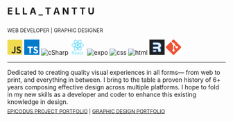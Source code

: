 ## E L L A \_ T A N T T U

<sub>WEB DEVELOPER | GRAPHIC DESIGNER</sub>
<br/>

<p>
<img src="https://raw.githubusercontent.com/devicons/devicon/master/icons/javascript/javascript-original.svg" alt="javascript" width="35" height="35" />
 <img src="./typescript.png" alt="typescript" width="35" height="35" />
 <img src="https://seeklogo.com/images/C/c-sharp-c-logo-02F17714BA-seeklogo.com.png" alt="cSharp" width="35" height="35" />
<img src="https://raw.githubusercontent.com/devicons/devicon/master/icons/react/react-original-wordmark.svg" alt="react" width="35" height="35" />
 <img src="https://decodenatura.com/static/08c5c12e5827e66576c742cd05aa8d28/bc59e/expo-logo-black.png" alt="expo" width="35" height="35" />
 <img src="https://armortechs.com/upload/image/blog/css-variables-css-3-logo.png" alt="css" width="35" height="35" />
 <img src="https://www.offidocs.com/images/logohtmlhtml5.jpg" alt="html" width="35" height="35" />
 <img src="./remixLogo.png" alt="remix" width="35" height="35" />
 <img src="./git.png" alt="git" width="35" height="35" />
</p>

---

Dedicated to creating quality visual experiences in all forms—
from web to print, and everything in between. I bring to the
table a proven history of 6+ years composing effective design across
multiple platforms. I hope to fold in my new skills as a developer and coder to enhance this existing knowledge in design.
<br/>
<sub>[EPICODUS PROJECT PORTFOLIO](https://ellajtanttu.github.io/epicodus-portfolio/) | [GRAPHIC DESIGN PORTFOLIO](https://www.ellatanttudesign.com/)</sub>
